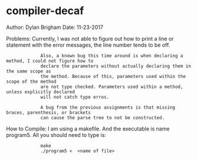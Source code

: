 # compiler-decaf

Author: Dylan Brigham
Date: 11-23-2017


Problems:        Currently, I was not able to figure out how to print a line or statement
                 with the error messages, the line number tends to be off. 

                 Also, a known bug this time around is when declaring a method, I could not figure how to
                 declare the parameters without actually declaring them in the same scope as 
                 the method. Because of this, parameters used within the scope of the method
                 are not type checked. Parameters used within a method, unless explicitly declared
                 will not catch type erros.
 
                 A bug from the previous assignments is that missing braces, parenthesis, or brackets
                 can cause the parse tree to not be constructed.


How to Compile:  I am using a makefile. And the executable is name program5. All you should 
                 need to type is:

                 make
                 ./program5 <  <name of file>

